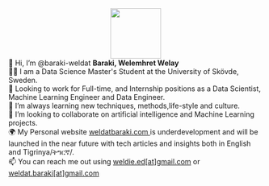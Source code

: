 <div id="header" align="center">
  <img src="https://media.giphy.com/media/qgQUggAC3Pfv687qPC/giphy.gif" width="100"/>
</div>
👋 Hi, I’m @baraki-weldat <b> Baraki, Welemhret Welay</b> <br/>
👨‍🎓 I am a Data Science Master's Student at the University of Skövde, Sweden. <br/>
👀 Looking to work for Full-time, and Internship positions as a Data Scientist, Machine Learning Engineer and Data Engineer. <br/>
🌱 I’m always learning new techniques, methods,life-style and culture. <br/>
💞️ I’m looking to collaborate on artificial intelligence and Machine Learning projects.<br/>
🌍 My Personal website <a href="http://weldatbaraki.com/"> weldatbaraki.com </a> is underdevelopment and will be launched in the near future with tech articles and insights both in English and Tigrinya/ትግርኛ/. <br/>
📫 You can reach me out using <a href="mailto:weldie.ed@gmail.com">weldie.ed[at]gmail.com</a> or <a href="mailto:weldat.baraki@gmail.com">weldat.baraki[at]gmail.com </a> <br/>

<!---
baraki-weldat/baraki-weldat is a ✨ special ✨ repository because its `README.md` (this file) appears on your GitHub profile.
You can click the Preview link to take a look at your changes.
--->
